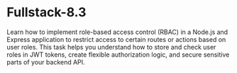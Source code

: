 # Fullstack-8.3
Learn how to implement role-based access control (RBAC) in a Node.js and Express application to restrict access to certain routes or actions based on user roles. This task helps you understand how to store and check user roles in JWT tokens, create flexible authorization logic, and secure sensitive parts of your backend API.
